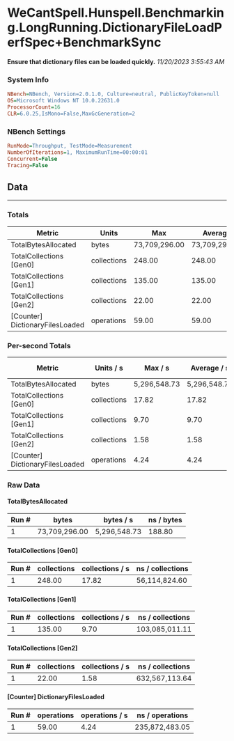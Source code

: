 ﻿# WeCantSpell.Hunspell.Benchmarking.LongRunning.DictionaryFileLoadPerfSpec+BenchmarkSync
__Ensure that dictionary files can be loaded quickly.__
_11/20/2023 3:55:43 AM_
### System Info
```ini
NBench=NBench, Version=2.0.1.0, Culture=neutral, PublicKeyToken=null
OS=Microsoft Windows NT 10.0.22631.0
ProcessorCount=16
CLR=6.0.25,IsMono=False,MaxGcGeneration=2
```

### NBench Settings
```ini
RunMode=Throughput, TestMode=Measurement
NumberOfIterations=1, MaximumRunTime=00:00:01
Concurrent=False
Tracing=False
```

## Data
-------------------

### Totals
|          Metric |           Units |             Max |         Average |             Min |          StdDev |
|---------------- |---------------- |---------------- |---------------- |---------------- |---------------- |
|TotalBytesAllocated |           bytes |   73,709,296.00 |   73,709,296.00 |   73,709,296.00 |            0.00 |
|TotalCollections [Gen0] |     collections |          248.00 |          248.00 |          248.00 |            0.00 |
|TotalCollections [Gen1] |     collections |          135.00 |          135.00 |          135.00 |            0.00 |
|TotalCollections [Gen2] |     collections |           22.00 |           22.00 |           22.00 |            0.00 |
|[Counter] DictionaryFilesLoaded |      operations |           59.00 |           59.00 |           59.00 |            0.00 |

### Per-second Totals
|          Metric |       Units / s |         Max / s |     Average / s |         Min / s |      StdDev / s |
|---------------- |---------------- |---------------- |---------------- |---------------- |---------------- |
|TotalBytesAllocated |           bytes |    5,296,548.73 |    5,296,548.73 |    5,296,548.73 |            0.00 |
|TotalCollections [Gen0] |     collections |           17.82 |           17.82 |           17.82 |            0.00 |
|TotalCollections [Gen1] |     collections |            9.70 |            9.70 |            9.70 |            0.00 |
|TotalCollections [Gen2] |     collections |            1.58 |            1.58 |            1.58 |            0.00 |
|[Counter] DictionaryFilesLoaded |      operations |            4.24 |            4.24 |            4.24 |            0.00 |

### Raw Data
#### TotalBytesAllocated
|           Run # |           bytes |       bytes / s |      ns / bytes |
|---------------- |---------------- |---------------- |---------------- |
|               1 |   73,709,296.00 |    5,296,548.73 |          188.80 |

#### TotalCollections [Gen0]
|           Run # |     collections | collections / s |ns / collections |
|---------------- |---------------- |---------------- |---------------- |
|               1 |          248.00 |           17.82 |   56,114,824.60 |

#### TotalCollections [Gen1]
|           Run # |     collections | collections / s |ns / collections |
|---------------- |---------------- |---------------- |---------------- |
|               1 |          135.00 |            9.70 |  103,085,011.11 |

#### TotalCollections [Gen2]
|           Run # |     collections | collections / s |ns / collections |
|---------------- |---------------- |---------------- |---------------- |
|               1 |           22.00 |            1.58 |  632,567,113.64 |

#### [Counter] DictionaryFilesLoaded
|           Run # |      operations |  operations / s | ns / operations |
|---------------- |---------------- |---------------- |---------------- |
|               1 |           59.00 |            4.24 |  235,872,483.05 |


